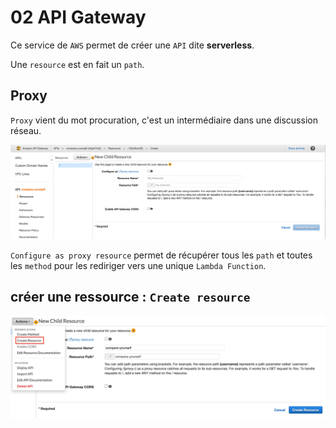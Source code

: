 # 02 API Gateway

Ce service de `AWS` permet de créer une `API` dite **serverless**.

Une `resource` est en fait un `path`.

## Proxy

`Proxy` vient du mot procuration, c'est un intermédiaire dans une discussion réseau.

<img src="assets/Screenshot2020-06-29at10.16.38.png" alt="Screenshot 2020-06-29 at 10.16.38" style="zoom:50%;" />

`Configure as proxy resource` permet de récupérer tous les `path` et toutes les `method` pour les rediriger vers une unique `Lambda Function`.

## créer une ressource : `Create resource`

<img src="assets/Screenshot2020-06-29at10.20.17.png" alt="Screenshot 2020-06-29 at 10.20.17" style="zoom:50%;" />
